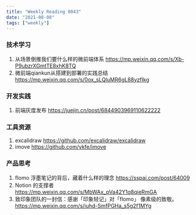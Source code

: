 ```yaml
---
title: "Weekly Reading 0043"
date: "2021-08-08"
tags: ["weekly"]
---
```


### 技术学习
1. 从场景倒推我们要什么样的微前端体系 https://mp.weixin.qq.com/s/Xb-P9ubzrXGmtTE8xhK8TQ
2. 微前端qiankun从搭建到部署的实践总结 https://mp.weixin.qq.com/s/0ox_sLQluMR6gL88yzfIkg

### 开发实践
1. 前端灰度发布 https://juejin.cn/post/6844903969110622222

### 工具资源
1. excalidraw https://github.com/excalidraw/excalidraw 
2. imove https://github.com/ykfe/imove

### 产品思考
1. flomo 浮墨笔记的背后，藏着什么样的理念 https://sspai.com/post/64009
2. Notion 的支撑者 https://mp.weixin.qq.com/s/MbWAx_pVa42Y1q8qieRmGA
3. 致印象团队的一封信：感谢「印象轻记」对「flomo」 像素级的致敬。 https://mp.weixin.qq.com/s/iuhd-SmfPGHa_s5g2f1MYg
